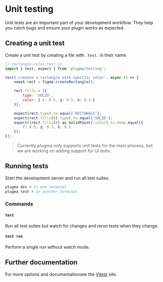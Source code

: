 # Unit testing

Unit tests are an important part of your development workflow. They help you catch bugs and ensure your plugin works as expected.

## Creating a unit test

Create a unit test by creating a file with `.test.` in their name.

```js
// rectangle-color.test.js
import { test, expect } from 'plugma/testing';

test('creates a rectangle with specific color', async () => {
    const rect = figma.createRectangle();

    rect.fills = [{
        type: 'SOLID',
        color: { r: 0.5, g: 0.5, b: 0.5 }
    }];

    expect(rect.type).to.equal('RECTANGLE');
    expect(rect.fills[0].type).to.equal('SOLID');
    expect((rect.fills[0] as SolidPaint).color).to.deep.equal({
        r: 0.5, g: 0.5, b: 0.5
    });
});
```

<blockquote class="info">
Currently plugma only supports unit tests for the main process, but we are working on adding support for UI tests.
</blockquote>

## Running tests

Start the development server and run all test suites.

```bash
plugma dev # In one terminal
plugma test # In another terminal
```

### Commands

#### `test`

Run all test suites but watch for changes and rerun tests when they change.

#### `test run`

Perform a single run without watch mode.

## Further documentation

For more options and documentationsee the [Vitest](https://vitest.dev/guide/) site.
